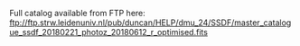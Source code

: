Full catalog available from FTP here:
ftp://ftp.strw.leidenuniv.nl/pub/duncan/HELP/dmu_24/SSDF/master_catalogue_ssdf_20180221_photoz_20180612_r_optimised.fits 
